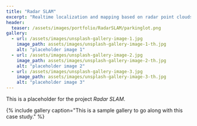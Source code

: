 ```yaml
---
title: "Radar SLAM"
excerpt: "Realtime localization and mapping based on radar point clouds."
header:
  teaser: /assets/images/portfolio/RadarSLAM/parkinglot.png
gallery:
  - url: /assets/images/unsplash-gallery-image-1.jpg
    image_path: assets/images/unsplash-gallery-image-1-th.jpg
    alt: "placeholder image 1"
  - url: /assets/images/unsplash-gallery-image-2.jpg
    image_path: assets/images/unsplash-gallery-image-2-th.jpg
    alt: "placeholder image 2"
  - url: /assets/images/unsplash-gallery-image-3.jpg
    image_path: assets/images/unsplash-gallery-image-3-th.jpg
    alt: "placeholder image 3"
---
```


This is a placeholder for the project *Radar SLAM*.

{% include gallery caption="This is a sample gallery to go along with this case study." %}